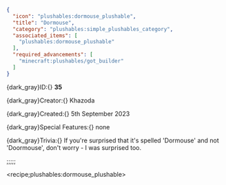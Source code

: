 ```json
{
  "icon": "plushables:dormouse_plushable",
  "title": "Dormouse",
  "category": "plushables:simple_plushables_category",
  "associated_items": [
    "plushables:dormouse_plushable"
  ],
  "required_advancements": [
    "minecraft:plushables/got_builder"
  ]
}
```

{dark_gray}ID:{} **35** 

{dark_gray}Creator:{} Khazoda 

{dark_gray}Created:{} 5th September 2023 


{dark_gray}Special Features:{} none 


{dark_gray}Trivia:{} If you're surprised that it's spelled 'Dormouse' and not 'Doormouse', don't worry - I was surprised too.

;;;;;

<recipe;plushables:dormouse_plushable>


